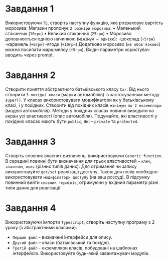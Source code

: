 # Завдання 1

Використовуючи `TS`, створіть наступну функцію, яка розраховує вартість морозива:
Магазин пропонує `2 розміри морозива`:
• Маленький стаканчик (`10грн`)
• Великий стаканчик (`25грн`)
• Морозиво доповнюється однією начинкою (`мінімум – однією`):
-шоколад (`+5грн`)
-карамель (`+6грн`)
-ягоди (`+10грн`)
Додатково морозиво (`не обов'язково`) можна посипати маршмелоу (`+5грн`).
Вхідні параметри користувач вводить через prompt.

# Завдання 2

Створити поняття абстрактного батьківського класу `Car`.
Від нього створити `3 похідні класи` (марки автомобілів) із застосуванням методу `super()`.
У класах використовувати модифікатори як у батьківському класі, і у похідних.
Створити від похідних класів `мінімум по 2 екземпляри` (моделі автомобілів).
Методи у похідних класах повинні виводити на екран усі властивості (опис автомобіля).
Подумайте, які властивості у похідних класах мають бути `public`, які – `private` та `protected`.

# Завдання 3

Створіть словник власних визначень, використовуючи `Generic function`.
В середині повинні бути визначення для трьох властивостей – `ключ`, `значення`, `опис` (різних типів даних).
Для отримання чи запису використовуйте `get/set` реалізації доступу.
Також для полів необхідно використовувати `модифікатори доступу` (на ваш розсуд).
В підсумку повинний вийти `словник термінів`, отримуючи у вхідний параметр різні типи даних для реалізації.

# Завдання 4

Використовуючи імпорти `Typescript`, створіть наступну програму з 2 уроку (з абстрактними класами):

- `Перший файл` - визначені інтерфейси для опису.
- `Другий файл` – класи (батьківський та похідні).
- `Третій файл` - екземпляри класів, побудовані на шаблонах інтерфейсів.
  Використовуйте будь-який завантажувач модулів.

